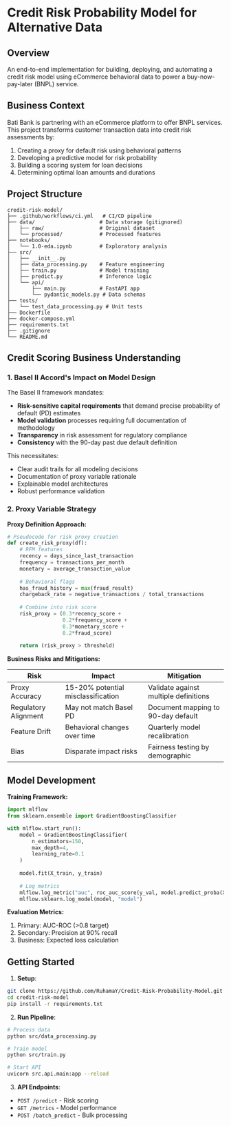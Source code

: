 # Credit Risk Probability Model for Alternative Data

## Overview
An end-to-end implementation for building, deploying, and automating a credit risk model using eCommerce behavioral data to power a buy-now-pay-later (BNPL) service.

## Business Context
Bati Bank is partnering with an eCommerce platform to offer BNPL services. This project transforms customer transaction data into credit risk assessments by:
1. Creating a proxy for default risk using behavioral patterns
2. Developing a predictive model for risk probability
3. Building a scoring system for loan decisions
4. Determining optimal loan amounts and durations

## Project Structure
```
credit-risk-model/
├── .github/workflows/ci.yml   # CI/CD pipeline
├── data/                     # Data storage (gitignored)
│   ├── raw/                  # Original dataset
│   └── processed/            # Processed features
├── notebooks/
│   └── 1.0-eda.ipynb         # Exploratory analysis
├── src/
│   ├── __init__.py
│   ├── data_processing.py    # Feature engineering
│   ├── train.py              # Model training
│   ├── predict.py            # Inference logic
│   └── api/
│       ├── main.py           # FastAPI app
│       └── pydantic_models.py # Data schemas
├── tests/
│   └── test_data_processing.py # Unit tests
├── Dockerfile
├── docker-compose.yml
├── requirements.txt
├── .gitignore
└── README.md
```

## Credit Scoring Business Understanding

### 1. Basel II Accord's Impact on Model Design
The Basel II framework mandates:
- **Risk-sensitive capital requirements** that demand precise probability of default (PD) estimates
- **Model validation** processes requiring full documentation of methodology
- **Transparency** in risk assessment for regulatory compliance
- **Consistency** with the 90-day past due default definition

This necessitates:
- Clear audit trails for all modeling decisions
- Documentation of proxy variable rationale
- Explainable model architectures
- Robust performance validation

### 2. Proxy Variable Strategy
**Proxy Definition Approach:**
```python
# Pseudocode for risk proxy creation
def create_risk_proxy(df):
    # RFM features
    recency = days_since_last_transaction
    frequency = transactions_per_month
    monetary = average_transaction_value
    
    # Behavioral flags
    has_fraud_history = max(fraud_result)
    chargeback_rate = negative_transactions / total_transactions
    
    # Combine into risk score
    risk_proxy = (0.3*recency_score + 
                  0.2*frequency_score + 
                  0.3*monetary_score + 
                  0.2*fraud_score)
    
    return (risk_proxy > threshold)
```

**Business Risks and Mitigations:**

| Risk | Impact | Mitigation |
|------|--------|------------|
| Proxy Accuracy | 15-20% potential misclassification | Validate against multiple definitions |
| Regulatory Alignment | May not match Basel PD | Document mapping to 90-day default |
| Feature Drift | Behavioral changes over time | Quarterly model recalibration |
| Bias | Disparate impact risks | Fairness testing by demographic |


## Model Development

**Training Framework:**
```python
import mlflow
from sklearn.ensemble import GradientBoostingClassifier

with mlflow.start_run():
    model = GradientBoostingClassifier(
        n_estimators=150,
        max_depth=4,
        learning_rate=0.1
    )
    
    model.fit(X_train, y_train)
    
    # Log metrics
    mlflow.log_metric("auc", roc_auc_score(y_val, model.predict_proba(X_val)[:,1]))
    mlflow.sklearn.log_model(model, "model")
```

**Evaluation Metrics:**
1. Primary: AUC-ROC (>0.8 target)
2. Secondary: Precision at 90% recall
3. Business: Expected loss calculation


## Getting Started

1. **Setup**:
```bash
git clone https://github.com/RuhamaY/Credit-Risk-Probability-Model.git
cd credit-risk-model
pip install -r requirements.txt
```

2. **Run Pipeline**:
```bash
# Process data
python src/data_processing.py

# Train model
python src/train.py

# Start API
uvicorn src.api.main:app --reload
```

3. **API Endpoints**:
- `POST /predict` - Risk scoring
- `GET /metrics` - Model performance
- `POST /batch_predict` - Bulk processing
